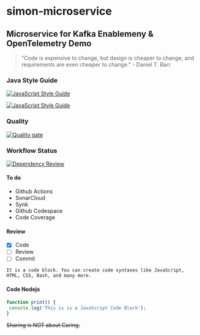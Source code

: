 # simon-microservice

## Microservice for Kafka Enablemeny & OpenTelemetry Demo

> "Code is expensive to change, but design is cheaper to change, and requirements are even cheaper to change." - Daniel T. Barr

### Java Style Guide 

[![JavaScript Style Guide](https://cdn.rawgit.com/standard/standard/master/badge.svg)](https://github.com/standard/standard)

[![JavaScript Style Guide](https://img.shields.io/badge/code_style-standard-brightgreen.svg)](https://standardjs.com)

### Quality

[![Quality gate](https://sonarcloud.io/api/project_badges/quality_gate?project=zx8086_simon-microservice&token=1e1376b0795d947a463dd39062ed2bd3b5031ea2)](https://sonarcloud.io/summary/new_code?id=zx8086_simon-microservice)


### Workflow Status

[![Dependency Review](https://github.com/zx8086/simon-microservice/actions/workflows/dependency-review.yml/badge.svg)](https://github.com/zx8086/simon-microservice/actions/workflows/dependency-review.yml)


#### To do

- Github Actions
- SonarCloud
- Synk
- Github Codespace
- Code Coverage

#### Review

- [X] Code
- [ ] Review
- [ ] Commit

```
It is a code block. You can create code syntaxes like JavaScript, HTML, CSS, Bash, and many more.

```

#### Code Nodejs

```js
function print() {
 console.log('This is is a JavaScript Code Block');
}
```

~~Sharing is NOT about Caring.~~

